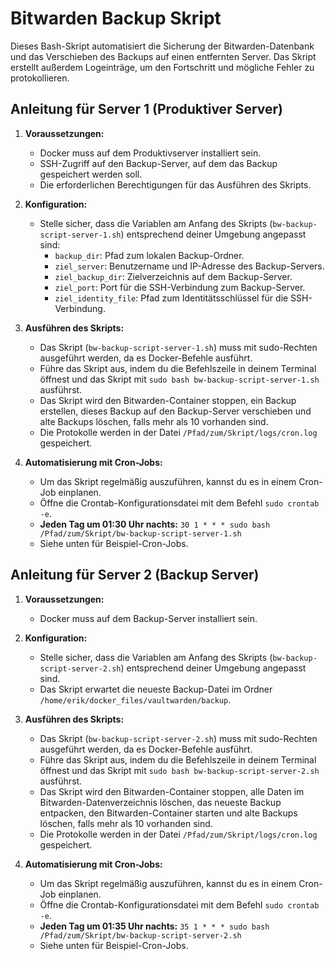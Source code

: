 # Bitwarden Backup Skript

Dieses Bash-Skript automatisiert die Sicherung der Bitwarden-Datenbank und das Verschieben des Backups auf einen entfernten Server. Das Skript erstellt außerdem Logeinträge, um den Fortschritt und mögliche Fehler zu protokollieren.

## Anleitung für Server 1 (Produktiver Server)

1. **Voraussetzungen:**
    - Docker muss auf dem Produktivserver installiert sein.
    - SSH-Zugriff auf den Backup-Server, auf dem das Backup gespeichert werden soll.
    - Die erforderlichen Berechtigungen für das Ausführen des Skripts.

2. **Konfiguration:**
    - Stelle sicher, dass die Variablen am Anfang des Skripts (`bw-backup-script-server-1.sh`) entsprechend deiner Umgebung angepasst sind:
        - `backup_dir`: Pfad zum lokalen Backup-Ordner.
        - `ziel_server`: Benutzername und IP-Adresse des Backup-Servers.
        - `ziel_backup_dir`: Zielverzeichnis auf dem Backup-Server.
        - `ziel_port`: Port für die SSH-Verbindung zum Backup-Server.
        - `ziel_identity_file`: Pfad zum Identitätsschlüssel für die SSH-Verbindung.

3. **Ausführen des Skripts:**
    - Das Skript (`bw-backup-script-server-1.sh`) muss mit sudo-Rechten ausgeführt werden, da es Docker-Befehle ausführt.
    - Führe das Skript aus, indem du die Befehlszeile in deinem Terminal öffnest und das Skript mit `sudo bash bw-backup-script-server-1.sh` ausführst.
    - Das Skript wird den Bitwarden-Container stoppen, ein Backup erstellen, dieses Backup auf den Backup-Server verschieben und alte Backups löschen, falls mehr als 10 vorhanden sind.
    - Die Protokolle werden in der Datei `/Pfad/zum/Skript/logs/cron.log` gespeichert.

4. **Automatisierung mit Cron-Jobs:**
    - Um das Skript regelmäßig auszuführen, kannst du es in einem Cron-Job einplanen.
    - Öffne die Crontab-Konfigurationsdatei mit dem Befehl `sudo crontab -e`.
    - **Jeden Tag um 01:30 Uhr nachts:** `30 1 * * * sudo bash /Pfad/zum/Skript/bw-backup-script-server-1.sh`
    - Siehe unten für Beispiel-Cron-Jobs.

## Anleitung für Server 2 (Backup Server)

1. **Voraussetzungen:**
    - Docker muss auf dem Backup-Server installiert sein.

2. **Konfiguration:**
    - Stelle sicher, dass die Variablen am Anfang des Skripts (`bw-backup-script-server-2.sh`) entsprechend deiner Umgebung angepasst sind.
    - Das Skript erwartet die neueste Backup-Datei im Ordner `/home/erik/docker_files/vaultwarden/backup`.

3. **Ausführen des Skripts:**
    - Das Skript (`bw-backup-script-server-2.sh`) muss mit sudo-Rechten ausgeführt werden, da es Docker-Befehle ausführt.
    - Führe das Skript aus, indem du die Befehlszeile in deinem Terminal öffnest und das Skript mit `sudo bash bw-backup-script-server-2.sh` ausführst.
    - Das Skript wird den Bitwarden-Container stoppen, alle Daten im Bitwarden-Datenverzeichnis löschen, das neueste Backup entpacken, den Bitwarden-Container starten und alte Backups löschen, falls mehr als 10 vorhanden sind.
    - Die Protokolle werden in der Datei `/Pfad/zum/Skript/logs/cron.log` gespeichert.

4. **Automatisierung mit Cron-Jobs:**
    - Um das Skript regelmäßig auszuführen, kannst du es in einem Cron-Job einplanen.
    - Öffne die Crontab-Konfigurationsdatei mit dem Befehl `sudo crontab -e`.
    - **Jeden Tag um 01:35 Uhr nachts:** `35 1 * * * sudo bash /Pfad/zum/Skript/bw-backup-script-server-2.sh`
    - Siehe unten für Beispiel-Cron-Jobs.